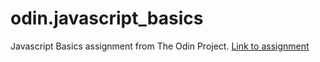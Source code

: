 # odin.javascript_basics
Javascript Basics assignment from The Odin Project.
[Link to assignment](http://www.theodinproject.com/web-development-101/jquery-basics?ref=lnav)
